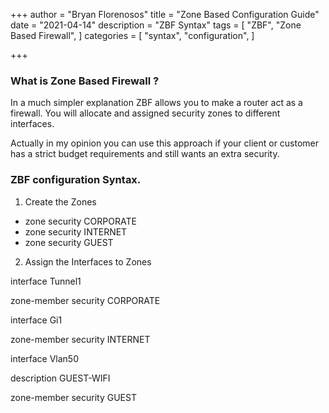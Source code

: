+++
author = "Bryan Florenosos"
title = "Zone Based Configuration Guide"
date = "2021-04-14"
description = "ZBF Syntax"
tags = [
    "ZBF",
    "Zone Based Firewall",
]
categories = [
    "syntax",
    "configuration",
]

+++

### What is Zone Based Firewall ?

In a much simpler explanation ZBF  allows you to make a router act as a firewall. You will allocate and assigned security zones to different interfaces.

Actually in my opinion you can use this approach if your client or customer has a strict budget requirements and still wants an extra security.


### ZBF configuration Syntax.

1. Create the Zones

* zone security CORPORATE
* zone security INTERNET
* zone security GUEST

2. Assign the Interfaces to Zones

interface Tunnel1

zone-member security CORPORATE

interface Gi1

 zone-member security INTERNET

interface Vlan50

 description GUEST-WIFI

zone-member security GUEST
